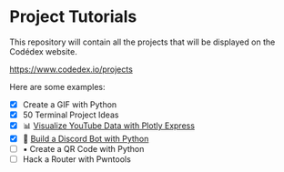 # Project Tutorials

This repository will contain all the projects that will be displayed on the Codédex website.

https://www.codedex.io/projects

Here are some examples:

- [x] Create a GIF with Python
- [x] 50 Terminal Project Ideas
- [x] 📊 [Visualize YouTube Data with Plotly Express](https://www.codedex.io/projects/visualize-youtube-data-with-plotly)
- [x] 🤖 [Build a Discord Bot with Python](https://www.codedex.io/projects/build-a-discord-bot-with-python)
- [ ] ▪️ Create a QR Code with Python
- [ ] Hack a Router with Pwntools
